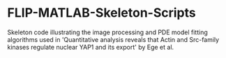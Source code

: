 # FLIP-MATLAB-Skeleton-Scripts
Skeleton code illustrating the image processing and PDE model fitting algorithms used in 'Quantitative analysis reveals that Actin and Src-family kinases regulate nuclear YAP1 and its export' by Ege et al.
